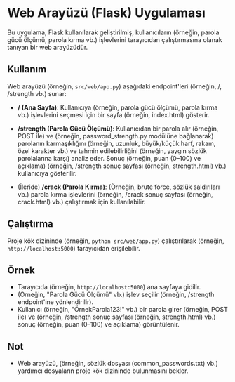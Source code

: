 # Web Arayüzü (Flask) Uygulaması

Bu uygulama, Flask kullanılarak geliştirilmiş, kullanıcıların (örneğin, parola gücü ölçümü, parola kırma vb.) işlevlerini tarayıcıdan çalıştırmasına olanak tanıyan bir web arayüzüdür.

## Kullanım

Web arayüzü (örneğin, `src/web/app.py`) aşağıdaki endpoint'leri (örneğin, /, /strength vb.) sunar:

- **/ (Ana Sayfa)**: Kullanıcıya (örneğin, parola gücü ölçümü, parola kırma vb.) işlevlerini seçmesi için bir sayfa (örneğin, index.html) gösterir.

- **/strength (Parola Gücü Ölçümü)**: Kullanıcıdan bir parola alır (örneğin, POST ile) ve (örneğin, password_strength.py modülüne bağlanarak) parolanın karmaşıklığını (örneğin, uzunluk, büyük/küçük harf, rakam, özel karakter vb.) ve tahmin edilebilirliğini (örneğin, yaygın sözlük parolalarına karşı) analiz eder. Sonuç (örneğin, puan (0–100) ve açıklama) (örneğin, /strength sonuç sayfası (örneğin, strength.html) vb.) kullanıcıya gösterilir.

- (İleride) **/crack (Parola Kırma)**: (Örneğin, brute force, sözlük saldırıları vb.) parola kırma işlevlerini (örneğin, /crack sonuç sayfası (örneğin, crack.html) vb.) çalıştırmak için kullanılabilir.

## Çalıştırma

Proje kök dizininde (örneğin, `python src/web/app.py`) çalıştırılarak (örneğin, `http://localhost:5000`) tarayıcıdan erişilebilir.

## Örnek

- Tarayıcıda (örneğin, `http://localhost:5000`) ana sayfaya gidilir.
- (Örneğin, "Parola Gücü Ölçümü" vb.) işlev seçilir (örneğin, /strength endpoint'ine yönlendirilir).
- Kullanıcı (örneğin, "ÖrnekParola123!" vb.) bir parola girer (örneğin, POST ile) ve (örneğin, /strength sonuç sayfası (örneğin, strength.html) vb.) sonuç (örneğin, puan (0–100) ve açıklama) görüntülenir.

## Not

- Web arayüzü, (örneğin, sözlük dosyası (common_passwords.txt) vb.) yardımcı dosyaların proje kök dizininde bulunmasını bekler. 